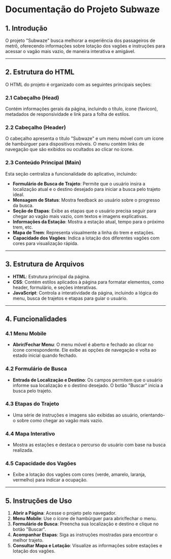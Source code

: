 # Documentação do Projeto Subwaze

## 1. Introdução

O projeto "Subwaze" busca melhorar a experiência dos passageiros de metrô, oferecendo informações sobre lotação dos vagões e instruções para acessar o vagão mais vazio, de maneira interativa e amigável.

---

## 2. Estrutura do HTML

O HTML do projeto é organizado com as seguintes principais seções:

### 2.1 Cabeçalho (Head)

Contém informações gerais da página, incluindo o título, ícone (favicon), metadados de responsividade e link para a folha de estilos.

### 2.2 Cabeçalho (Header)

O cabeçalho apresenta o título "Subwaze" e um menu móvel com um ícone de hambúrguer para dispositivos móveis. O menu contém links de navegação que são exibidos ou ocultados ao clicar no ícone.

### 2.3 Conteúdo Principal (Main)

Esta seção centraliza a funcionalidade do aplicativo, incluindo:

- **Formulário de Busca de Trajeto**: Permite que o usuário insira a localização atual e o destino desejado para iniciar a busca pelo trajeto ideal.
- **Mensagem de Status**: Mostra feedback ao usuário sobre o progresso da busca.
- **Seção de Etapas**: Exibe as etapas que o usuário precisa seguir para chegar ao vagão mais vazio, com textos e imagens explicativas.
- **Informações da Estação**: Mostra a estação atual, tempo para o próximo trem, etc.
- **Mapa de Trem**: Representa visualmente a linha do trem e estações.
- **Capacidade dos Vagões**: Indica a lotação dos diferentes vagões com cores para visualização rápida.

---

## 3. Estrutura de Arquivos

- **HTML**: Estrutura principal da página.
- **CSS**: Contém estilos aplicados à página para formatar elementos, como header, formulário, e seções interativas.
- **JavaScript**: Controla a interatividade da página, incluindo a lógica do menu, busca de trajetos e etapas para guiar o usuário.

---

## 4. Funcionalidades

### 4.1 Menu Mobile

- **Abrir/Fechar Menu**: O menu móvel é aberto e fechado ao clicar no ícone correspondente. Ele exibe as opções de navegação e volta ao estado inicial quando fechado.

### 4.2 Formulário de Busca

- **Entrada de Localização e Destino**: Os campos permitem que o usuário informe sua localização e o destino desejado. O botão "Buscar" inicia a busca pelo trajeto.

### 4.3 Etapas do Trajeto

- Uma série de instruções e imagens são exibidas ao usuário, orientando-o sobre como chegar ao vagão mais vazio.

### 4.4 Mapa Interativo

- Mostra as estações e destaca o percurso do usuário com base na busca realizada.

### 4.5 Capacidade dos Vagões

- Exibe a lotação dos vagões com cores (verde, amarelo, laranja, vermelho) para indicar a ocupação.

---

## 5. Instruções de Uso

1. **Abrir a Página**: Acesse o projeto pelo navegador.
2. **Menu Mobile**: Use o ícone de hambúrguer para abrir/fechar o menu.
3. **Formulário de Busca**: Preencha sua localização e destino e clique no botão "Buscar".
4. **Acompanhar Etapas**: Siga as instruções mostradas para encontrar o melhor trajeto.
5. **Consultar Mapa e Lotação**: Visualize as informações sobre estações e lotação dos vagões.
